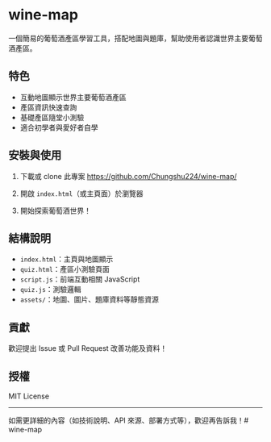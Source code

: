

# wine-map

一個簡易的葡萄酒產區學習工具，搭配地圖與題庫，幫助使用者認識世界主要葡萄酒產區。

## 特色

- 互動地圖顯示世界主要葡萄酒產區
- 產區資訊快速查詢
- 基礎產區隨堂小測驗
- 適合初學者與愛好者自學

## 安裝與使用

1. 下載或 clone 此專案
 https://github.com/Chungshu224/wine-map/
 
2. 開啟 `index.html`（或主頁面）於瀏覽器
3. 開始探索葡萄酒世界！

## 結構說明

- `index.html`：主頁與地圖顯示
- `quiz.html`：產區小測驗頁面
- `script.js`：前端互動相關 JavaScript
- `quiz.js`：測驗邏輯
- `assets/`：地圖、圖片、題庫資料等靜態資源

## 貢獻

歡迎提出 Issue 或 Pull Request 改善功能及資料！

## 授權

MIT License

---

如需更詳細的內容（如技術說明、API 來源、部署方式等），歡迎再告訴我！# wine-map